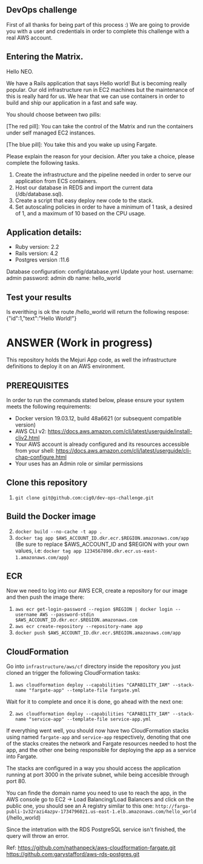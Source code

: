 ## DevOps challenge

First of all thanks for being part of this process :)
We are going to provide you with a user and credentials in order to complete this challenge with a real AWS account.

## Entering the Matrix.

Hello NEO.

We have a Rails application that says Hello world! But is becoming really popular.
Our old infrastructure run in EC2 machines but the maintenance of this is really hard for us.
We hear that we can use containers in order to build and ship our application in a fast and safe way.

You should choose between two pills:

[The red pill]: You can take the control of the Matrix and run the containers under self managed EC2 instances.

[The blue pill]: You take this and you wake up using Fargate.

Please explain the reason for your decision.
After you take a choice, please complete the following tasks.

1. Create the infrastructure and the pipeline needed in order to serve our application from ECS containers.
2. Host our database in REDS and import the current data (/db/database.sql).
3. Create a script that easy deploy new code to the stack.
4. Set autoscaling policies in order to have a minimum of 1 task, a desired of 1, and a maximum of 10 based on the CPU usage.

## Application details:

* Ruby version: 2.2
* Rails version: 4.2
* Postgres version :11.6

Database configuration: config/database.yml
Update your host.
username: admin
password: admin
db name: hello_world

## Test your results

Is everithing is ok the route /hello_world will return the following respose:
{"id":1,"text":"Hello World!"}


# ANSWER (Work in progress)

This repository holds the Mejuri App code, as well the infrastructure definitions to deploy it on an AWS environment.

## PREREQUISITES

In order to run the commands stated below, please ensure your system meets the following requirements:

- Docker version 19.03.12, build 48a6621 (or subsequent compatible version)
- AWS CLI v2: https://docs.aws.amazon.com/cli/latest/userguide/install-cliv2.html
- Your AWS account is already configured and its resources accessible from your shell: https://docs.aws.amazon.com/cli/latest/userguide/cli-chap-configure.html
- Your uses has an Admin role or similar permissions

## Clone this repository
1. `git clone git@github.com:cig0/dev-ops-challenge.git`

## Build the Docker image

2. `docker build --no-cache -t app .`
3. `docker tag app $AWS_ACCOUNT_ID.dkr.ecr.$REGION.amazonaws.com/app`
(Be sure to replace $AWS_ACCOUNT_ID and $REGION with your own values, i.e:
`docker tag app 1234567890.dkr.ecr.us-east-1.amazonaws.com/app`)

## ECR

Now we need to log into our AWS ECR, create a repository for our image and then  push the image there:

1. `aws ecr get-login-password --region $REGION | docker login --username AWS --password-stdin $AWS_ACCOUNT_ID.dkr.ecr.$REGION.amazonaws.com`
2. `aws ecr create-repository --repository-name app`
3. `docker push $AWS_ACCOUNT_ID.dkr.ecr.$REGION.amazonaws.com/app`

## CloudFormation

Go into `infrastructure/aws/cf` directory inside the repository you just cloned an trigger the following CloudFormation tasks:

1. `aws cloudformation deploy --capabilities "CAPABILITY_IAM" --stack-name "fargate-app" --template-file fargate.yml`

Wait for it to complete and once it is done, go ahead with the next one:

2. `aws cloudformation deploy --capabilities "CAPABILITY_IAM" --stack-name "service-app" --template-file service-app.yml`

If everything went well, you should now have two CloudFormation stacks using named `fargate-app` and `service-app` respectively, denoting that one of the stacks creates the network and Fargate resources needed to host the app, and the other one being responsible for deploying the app as a service into Fargate.

The stacks are configured in a way you should access the application running at port 3000 in the private subnet, while being accesible through port 80.

You can finde the domain name you need to use to reach the app, in the AWS console go to EC2 -> Load Balancing/Load Balancers and click on the public one, you should see an A registry similar to this one: `http://farga-publi-1v32razi4azpv-1734796021.us-east-1.elb.amazonaws.com/hello_world` (/hello_world)

Since the intetration with the RDS PostgreSQL service isn't finished, the query will throw an error.


Ref:
https://github.com/nathanpeck/aws-cloudformation-fargate.git
https://github.com:garystafford/aws-rds-postgres.git
